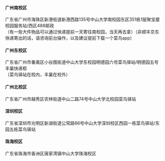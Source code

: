 #### 广州南校区
广东省广州市海珠区新港街道新港西路135号中山大学南校园东区351栋1层聚宝屋校园服务站/西区488邮政  
（有一些大件物品可以通过快递提前一天寄往南校园，当天再去拿）（非顺丰京东快递寄出的话，请咨询前台操作，以及建议提前下载一个菜鸟app）
#### 广州东校区
广东省广州市番禺区小谷围街道中山大学东校园明德园六号菜鸟驿站/明德园五号丰巢快递柜  
（菜鸟驿站在校内，丰巢在校外）
#### 广州北校区
广东省广州市越秀区农林街道中山二路74号中山大学北校园菜鸟驿站
#### 深圳校区
广东省深圳市光明区新湖街道公常路66号中山大学深圳校区西园一栋菜鸟驿站/东园五栋菜鸟驿站
#### 珠海校区
广东省珠海市香洲区唐家湾镇中山大学珠海校区